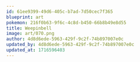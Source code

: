 ```yaml
---
id: 61ee9399-49d6-405c-b7ad-7d50cec7f365
blueprint: art
pokemon: 216f0b63-9f6c-4c8d-b450-66b8b49e8d55
title: Weepinbell
image: art/070.png
author: 4d8d6ede-5963-429f-9c2f-74b897007e0c
updated_by: 4d8d6ede-5963-429f-9c2f-74b897007e0c
updated_at: 1716596403
---
```

